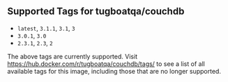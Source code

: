 ## Supported Tags for tugboatqa/couchdb

* `latest`, `3.1.1`, `3.1`, `3`
* `3.0.1`, `3.0`
* `2.3.1`, `2.3`, `2`

The above tags are currently supported. Visit https://hub.docker.com/r/tugboatqa/couchdb/tags/ to see a list of all available tags for this image, including those that are no longer supported.
